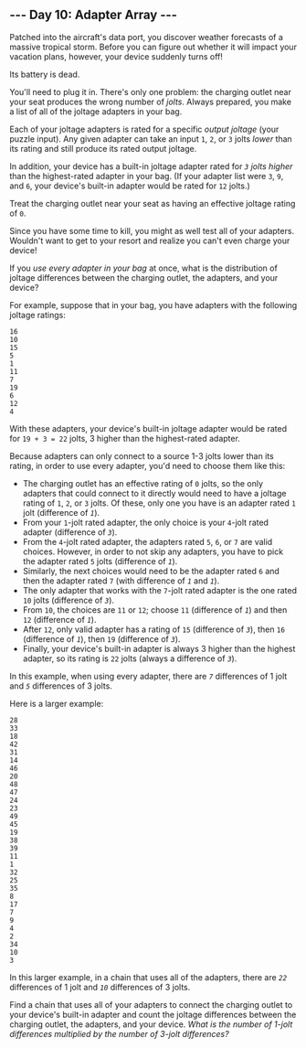 ## \-\-- Day 10: Adapter Array \-\--

Patched into the aircraft\'s data port, you discover weather forecasts
of a massive tropical storm. Before you can figure out whether it will
impact your vacation plans, however, your device suddenly turns off!

Its battery is dead.

You\'ll need to plug it in. There\'s only one problem: the charging
outlet near your seat produces the wrong number of *jolts*. Always
prepared, you make a list of all of the joltage adapters in your bag.

Each of your joltage adapters is rated for a specific *output joltage*
(your puzzle input). Any given adapter can take an input `1`, `2`, or
`3` jolts *lower* than its rating and still produce its rated output
joltage.

In addition, your device has a built-in joltage adapter rated for *`3`
jolts higher* than the highest-rated adapter in your bag. (If your
adapter list were `3`, `9`, and `6`, your device\'s built-in adapter
would be rated for `12` jolts.)

Treat the charging outlet near your seat as having an effective joltage
rating of `0`.

Since you have some time to kill, you might as well test all of your
adapters. Wouldn\'t want to get to your resort and realize you can\'t
even charge your device!

If you *use every adapter in your bag* at once, what is the distribution
of joltage differences between the charging outlet, the adapters, and
your device?

For example, suppose that in your bag, you have adapters with the
following joltage ratings:

    16
    10
    15
    5
    1
    11
    7
    19
    6
    12
    4

With these adapters, your device\'s built-in joltage adapter would be
rated for `19 + 3 = 22` jolts, 3 higher than the highest-rated adapter.

Because adapters can only connect to a source 1-3 jolts lower than its
rating, in order to use every adapter, you\'d need to choose them like
this:

-   The charging outlet has an effective rating of `0` jolts, so the
    only adapters that could connect to it directly would need to have a
    joltage rating of `1`, `2`, or `3` jolts. Of these, only one you
    have is an adapter rated `1` jolt (difference of *`1`*).
-   From your `1`-jolt rated adapter, the only choice is your `4`-jolt
    rated adapter (difference of *`3`*).
-   From the `4`-jolt rated adapter, the adapters rated `5`, `6`, or `7`
    are valid choices. However, in order to not skip any adapters, you
    have to pick the adapter rated `5` jolts (difference of *`1`*).
-   Similarly, the next choices would need to be the adapter rated `6`
    and then the adapter rated `7` (with difference of *`1`* and *`1`*).
-   The only adapter that works with the `7`-jolt rated adapter is the
    one rated `10` jolts (difference of *`3`*).
-   From `10`, the choices are `11` or `12`; choose `11` (difference of
    *`1`*) and then `12` (difference of *`1`*).
-   After `12`, only valid adapter has a rating of `15` (difference of
    *`3`*), then `16` (difference of *`1`*), then `19` (difference of
    *`3`*).
-   Finally, your device\'s built-in adapter is always 3 higher than the
    highest adapter, so its rating is `22` jolts (always a difference of
    *`3`*).

In this example, when using every adapter, there are *`7`* differences
of 1 jolt and *`5`* differences of 3 jolts.

Here is a larger example:

    28
    33
    18
    42
    31
    14
    46
    20
    48
    47
    24
    23
    49
    45
    19
    38
    39
    11
    1
    32
    25
    35
    8
    17
    7
    9
    4
    2
    34
    10
    3

In this larger example, in a chain that uses all of the adapters, there
are *`22`* differences of 1 jolt and *`10`* differences of 3 jolts.

Find a chain that uses all of your adapters to connect the charging
outlet to your device\'s built-in adapter and count the joltage
differences between the charging outlet, the adapters, and your device.
*What is the number of 1-jolt differences multiplied by the number of
3-jolt differences?*
